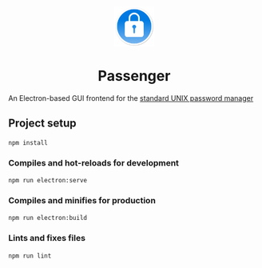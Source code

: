 
<p align="center">
  <img src="https://raw.githubusercontent.com/svenschoenung/passenger/master/public/icon.png" width="80"/>
  <h1 align="center">Passenger</h1>
</p>

An Electron-based GUI frontend for the [standard UNIX password manager](https://www.passwordstore.org/)

## Project setup
```
npm install
```

### Compiles and hot-reloads for development
```
npm run electron:serve
```

### Compiles and minifies for production
```
npm run electron:build
```

### Lints and fixes files
```
npm run lint
```
